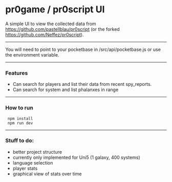 # pr0game / pr0script UI
A simple UI to view the collected data from https://github.com/pastellblau/pr0script (or the forked https://github.com/Neffez/pr0script).

---
You will need to point to your pocketbase in /src/api/pocketbase.js
or use the environment variable.

---
### Features
* Can search for players and list their data from recent spy_reports.
* Can search for system and list phalanxes in range

---
### How to run

```
 npm install 
 npm run dev
```

---

### Stuff to do:

* better project structure
* currently only implemented for Uni5 (1 galaxy, 400 systems)
* language selection
* player stats
* graphical view of stats over time
